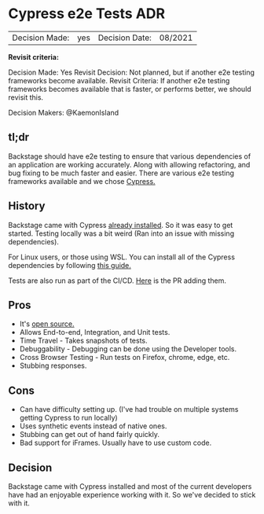 # Cypress e2e Tests ADR

|                |     |                |         |
| -------------- | --- | -------------- | ------- |
| Decision Made: | yes | Decision Date: | 08/2021 |

**Revisit criteria:**

Decision Made: Yes
Revisit Decision: Not planned, but if another e2e testing frameworks become available.
Revisit Criteria: If another e2e testing frameworks becomes available that is faster, or performs better, we should revisit this.

Decision Makers: @KaemonIsland

## tl;dr

Backstage should have e2e testing to ensure that various dependencies of an application are working accurately. Along with allowing refactoring, and bug fixing to be much faster and easier. There are various e2e testing frameworks available and we chose [Cypress.](https://docs.cypress.io/guides/overview/why-cypress)

## History

Backstage came with Cypress [already installed](https://backstage.io/docs/getting-started/create-an-app). So it was easy to get started. Testing locally was a bit weird (Ran into an issue with missing dependencies).

For Linux users, or those using WSL. You can install all of the Cypress dependencies by following [this guide.](https://docs.cypress.io/guides/getting-started/installing-cypress#System-requirements)

Tests are also run as part of the CI/CD. [Here](https://github.com/department-of-veterans-affairs/lighthouse-backstage/pull/121) is the PR adding them.

## Pros

- It's [open source.](https://github.com/cypress-io/cypress)
- Allows End-to-end, Integration, and Unit tests.
- Time Travel - Takes snapshots of tests.
- Debuggability - Debugging can be done using the Developer tools.
- Cross Browser Testing - Run tests on Firefox, chrome, edge, etc.
- Stubbing responses.

## Cons

- Can have difficulty setting up. (I've had trouble on multiple systems getting Cypress to run locally)
- Uses synthetic events instead of native ones.
- Stubbing can get out of hand fairly quickly.
- Bad support for iFrames. Usually have to use custom code.

## Decision

Backstage came with Cypress installed and most of the current developers have had an enjoyable experience working with it. So we've decided to stick with it.

